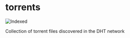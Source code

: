 torrents 
========
![Indexed](https://img.shields.io/badge/indexed-190502-blue)

Collection of torrent files discovered in the DHT network

